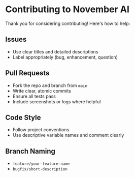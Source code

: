# Contributing to November AI

Thank you for considering contributing! Here's how to help:

## Issues
- Use clear titles and detailed descriptions
- Label appropriately (bug, enhancement, question)

## Pull Requests
- Fork the repo and branch from `main`
- Write clear, atomic commits
- Ensure all tests pass
- Include screenshots or logs where helpful

## Code Style
- Follow project conventions
- Use descriptive variable names and comment clearly

## Branch Naming
- `feature/your-feature-name`
- `bugfix/short-description`